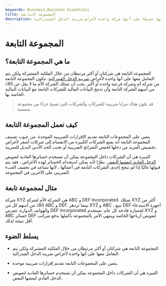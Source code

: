 ```yaml
---
keywords: Business,Business Essentials
title: المجموعة التابعة
description: المجموعة التابعة هي شركة أم وشركة فرعية واحدة أو أكثر يتم التعامل معها جميعًا على أنها شركة واحدة لأغراض ضريبة الدخل الفيدرالية.
---
```


# المجموعة التابعة
## ما هي المجموعة التابعة؟

المجموعة التابعة هي شركتان أو أكثر مرتبطان من خلال الملكية المشتركة ولكن يتم التعامل معها على أنها واحدة لأغراض [ضريبة الدخل الفيدرالية](/federal_income_tax). تتكون المجموعة التابعة من شركة أم وشركة فرعية واحدة أو أكثر. يجب أن تمتلك الشركة الأم ما لا يقل عن 80٪ من أسهم الشركة التابعة وأن تدمج البيانات المالية للشركات التابعة مع البيانات المالية الخاصة بها.

> قد تكون هناك مزايا ضريبية للشركات والشركات التي تصبح جزءًا من مجموعة منتسبة.

>

## كيف تعمل المجموعة التابعة

يتعين على المجموعات التابعة تقديم الإقرارات الضريبية الموحدة. من عيوب تصنيف المجموعة التابعة أنه يمنع الشركات الكبيرة من الانقسام إلى شركات أصغر لأغراض تخصيص المزيد من دخلها لخفض الشرائح الضريبية أو تجنب الحد الأدنى البديل للضريبة.

الميزة هي أن الشركات داخل المجموعة يمكن أن تستخدم خسائرها العادية لتعويض [الدخل العادي لبعضها البعض](/ordinaryincome). نظرًا لأنه يمكن استخدام الخسائر لهذه الأغراض ، فقد يتم قبولها غالبًا إذا لم تنجح إحدى الشركات التابعة في أعمالها ، لأنها تساعد في تخفيف العبء الضريبي على الآخرين في المجموعة.

## مثال لمجموعة تابعة

شركة XYZ هي الشركة الأم لشركة ABC و DEF Incorporated. تمتلك XYZ أكثر من 80٪ من أسهم كل من ABC و DEF. بينما تزدهر XYZ و ABC ، تبيع DEF أجهزة الاستدعاء والهواتف الدوارة. تتعرض DEF Incorporated لخسارة فادحة كل عام. تستخدم XYZ و ABC خسائر DEF لتعويض أرباحها الخاصة وينتهي الأمر بالمجموعة بأكملها بدفع ضرائب أقل نتيجة لذلك.

## يسلط الضوء

- المجموعة التابعة هي شركتان أو أكثر مرتبطان من خلال الملكية المشتركة ولكن يتم التعامل معها على أنها واحدة لأغراض ضريبة الدخل الفيدرالية.

- يتعين على المجموعات التابعة تقديم إقرارات ضريبية موحدة.

- الميزة هي أن الشركات داخل المجموعة يمكن أن تستخدم خسائرها العادية لتعويض الدخل العادي لبعضها البعض.

